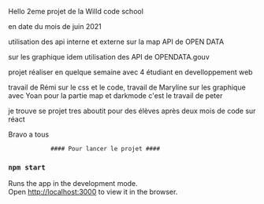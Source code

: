 Hello 2eme projet de la Willd code school 

en date du mois de juin 2021

utilisation des api interne et externe sur la map API de OPEN DATA

sur les graphique idem utilisation des API de OPENDATA.gouv


projet réaliser en quelque semaine avec 4 étudiant en develloppement web 

travail de Rémi sur le css et le code, travail de Maryline sur les graphique avec Yoan
pour la partie map et darkmode c'est le travail de peter 


je trouve se projet tres aboutit pour des élèves après deux mois de code sur réact

Bravo a tous 

                #### Pour lancer le projet ####
### `npm start`

Runs the app in the development mode.\
Open [http://localhost:3000](http://localhost:3000) to view it in the browser.
